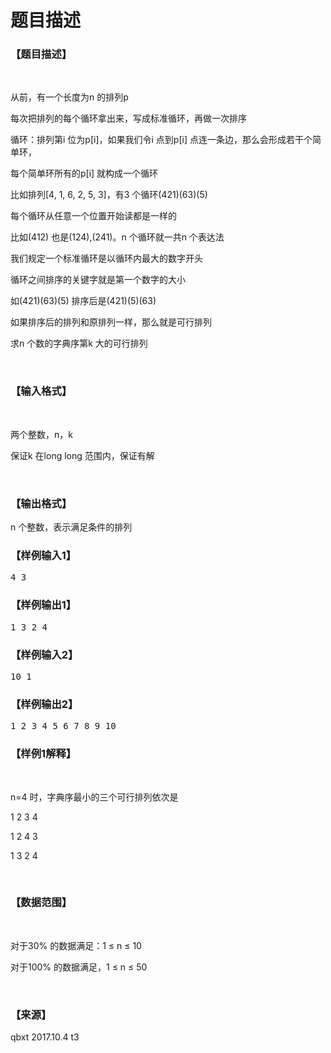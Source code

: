 # 题目描述


<h3>
【题目描述】
</h3>
<p>
<br/>
</p>
<p>
从前，有一个长度为n 的排列p
</p>
<p>
每次把排列的每个循环拿出来，写成标准循环，再做一次排序
</p>
<p>
循环：排列第i 位为p[i]，如果我们令i 点到p[i] 点连一条边，那么会形成若干个简单环，
</p>
<p>
每个简单环所有的p[i] 就构成一个循环
</p>
<p>
比如排列[4, 1, 6, 2, 5, 3]，有3 个循环(421)(63)(5)
</p>
<p>
每个循环从任意一个位置开始读都是一样的
</p>
<p>
比如(412) 也是(124),(241)。n 个循环就一共n 个表达法
</p>
<p>
我们规定一个标准循环是以循环内最大的数字开头
</p>
<p>
循环之间排序的关键字就是第一个数字的大小
</p>
<p>
如(421)(63)(5) 排序后是(421)(5)(63)
</p>
<p>
如果排序后的排列和原排列一样，那么就是可行排列
</p>
<p>
求n 个数的字典序第k 大的可行排列
</p>
<p>
<br/>
</p>
<h3>
【输入格式】
</h3>
<p>
<br/>
</p>
<p>
两个整数，n，k
</p>
<p>
保证k 在long long 范围内，保证有解
</p>
<p>
<br/>
</p>
<h3>
【输出格式】
</h3>
<p>
n 个整数，表示满足条件的排列
</p>
<h3>
【样例输入1】
</h3>
<pre>4 3</pre>
<h3>
【样例输出1】
</h3>
<pre>1 3 2 4</pre>
<h3>
【样例输入2】
</h3>
<pre>10 1</pre>
<h3>
【样例输出2】
</h3>
<pre>1 2 3 4 5 6 7 8 9 10</pre>
<h3>
【样例1解释】
</h3>
<p>
<br/>
</p>
<p>
n=4 时，字典序最小的三个可行排列依次是
</p>
<p>
1 2 3 4
</p>
<p>
1 2 4 3
</p>
<p>
1 3 2 4
</p>
<p>
<br/>
</p>
<h3>
【数据范围】
</h3>
<p>
<br/>
</p>
<p>
对于30% 的数据满足：1 ≤ n ≤ 10
</p>
<p>
对于100% 的数据满足，1 ≤ n ≤ 50
</p>
<p>
<br/>
</p>
<h3>
【来源】
</h3>
<p>
qbxt 2017.10.4 t3
</p>
